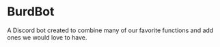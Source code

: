 # BurdBot
A Discord bot created to combine many of our favorite functions and add ones we would love to have.
